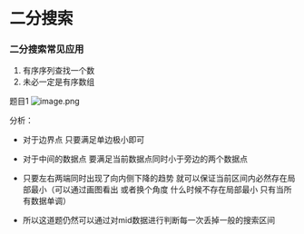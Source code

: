 # 二分搜索

### 二分搜索常见应用

1. 有序序列查找一个数
2. 未必一定是有序数组



题目1
![image.png](0)

分析：

- 对于边界点 只要满足单边极小即可
- 对于中间的数据点 要满足当前数据点同时小于旁边的两个数据点


- 只要左右两端同时出现了向内侧下降的趋势 就可以保证当前区间内必然存在局部最小（可以通过画图看出 或者换个角度 什么时候不存在局部最小 只有当所有数据单调）
- 所以这道题仍然可以通过对mid数据进行判断每一次丢掉一般的搜索区间